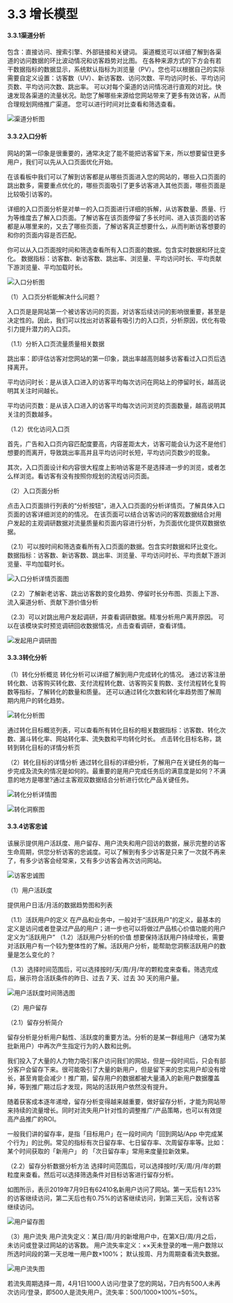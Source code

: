 # 3.3 增长模型

####  3.3.1渠道分析 

包含：直接访问、搜索引擎、外部链接和关键词。 渠道概览可以详细了解到各渠道的访问数据的环比波动情况和访客趋势对比图。 在各种来源方式的下方会有若干数据指标的数据显示，系统默认指标为浏览量（PV）。您也可以根据自己的实际需要自定义设置：访客数（UV）、新访客数、访问次数、平均访问时长、平均访问页数、平均访问次数、跳出率。 可以对每个渠道的访问情况进行直观的对比。快速发现各渠道的流量状况。助您了解哪些来源给您网站带来了更多有效访客，从而合理规划网络推广渠道。 您可以进行时间对比查看和筛选查看。

![&#x6E20;&#x9053;&#x5206;&#x6790;&#x56FE;](../.gitbook/assets/image%20%2834%29.png)

#### 3.3.2入口分析

 网站的第一印象是很重要的，通常决定了能不能把访客留下来，所以想要留住更多用户，我们可以先从入口页面优化开始。 

在该看板中我们可以了解到访客都是从哪些页面进入您的网站的，哪些入口页面的跳出数多，需要重点优化的，哪些页面吸引了更多访客进入其他页面，哪些页面是比较吸引访客的。 

详细的入口页面分析是对单一的入口页面进行详细的拆解，从访客数量、质量、行为等维度去了解入口页面。了解访客在该页面停留了多长时间、进入该页面的访客都是从哪里来的，又去了哪些页面，了解访客真正想要什么，从而判断访客想要的和你的页面内容是否匹配。

你可以从入口页面按时间和筛选查看所有入口页面的数据。包含实时数据和环比变化。 数据指标：访客数、新访客数、跳出率、浏览量、平均访问时长、平均贡献下游浏览量、平均加载时长。

![&#x5165;&#x53E3;&#x5206;&#x6790;&#x56FE;](../.gitbook/assets/image%20%2846%29.png)

（1）入口页分析能解决什么问题？

 入口页是是网站第一个被访客访问的页面，对访客后续访问的影响很重要，甚至是决定性的。因此，我们可以找出对访客最有吸引力的入口页，分析原因，优化有吸引力提升潜力的入口页。 

（1.1）分析入口页流量质量相关数据 

跳出率：即评估访客对您网站的第一印象，跳出率越高则越多访客看过入口页后选择离开。 

平均访问时长：是从该入口进入的访客平均每次访问在网站上的停留时长，越高说明其关注时间越长。 

平均访问页数：是从该入口进入的访客平均每次访问浏览的页面数量，越高说明其关注的页数越多。 

（1.2）优化访问入口页 

首先，广告和入口页内容匹配度要高，内容差距太大，访客可能会认为这不是他们想要的而离开，导致跳出率高并且平均访问时长短，平均访问页数少的现象。

 其次，入口页面设计和内容很大程度上影响访客是不是选择进一步的浏览，或者怎么样浏览。看访客有没有按照你规划的流程访问页面。

（2）入口页面分析 

点击入口页面排行列表的“分析按钮”，进入入口页面的分析详情页。了解具体入口页面的访客详细浏览的的情况。 在该页面可以结合访客访问的客观数据结合对用户发起的主观调研数据对流量质量和页面内容进行分析，为页面优化提供双数据依据。 

（2.1）可以按时间和筛选查看所有入口页面的数据。包含实时数据和环比变化。 数据指标：访客数、新访客数、跳出率、浏览量、平均访问时长、平均贡献下游浏览量、平均加载时长。

![&#x5165;&#x53E3;&#x5206;&#x6790;&#x8BE6;&#x60C5;&#x9875;&#x9762;&#x56FE;](../.gitbook/assets/image%20%2832%29.png)

（2.2）了解新老访客、跳出访客数的变化趋势、停留时长分布图、页面上下游、流入渠道分析、贡献下游价值分析 

（2.3）可以对跳出用户发起调研，并查看调研数据。精准分析用户离开原因。 可以在该模块实时预览调研回收数据情况，点击查看调研，查看详情。

![&#x53D1;&#x8D77;&#x7528;&#x6237;&#x8C03;&#x7814;&#x56FE;](../.gitbook/assets/image%20%2811%29.png)

#### 3.3.3转化分析

（1）转化分析概览 转化分析可以详细了解到用户完成转化的情况。 通过访客注册转化数、访客购买转化数、支付流程转化数、访客购买复购数、支付流程转化复购数等指标，了解转化的数量和质量。 还可以通过转化次数和转化率趋势图了解周期内用户的转化趋势。

![&#x8F6C;&#x5316;&#x5206;&#x6790;&#x56FE;](../.gitbook/assets/image%20%2851%29.png)

通过转化目标概览列表，可以查看所有转化目标的相关数据指标：访客数、转化次数、漏斗转化率、网站转化率、流失数和平均转化时长。 点击转化目标名称，跳转到转化目标的详情分析页

（2）转化目标的详情分析 通过转化目标的详细分析，了解用户在关键任务的每一步完成及流失的情况是如何的。最重要的是用户完成任务后的满意度是如何？不满意的地方是哪里?通过主客观双数据结合分析进行优化产品关键任务。

![&#x8F6C;&#x5316;&#x5206;&#x6790;&#x8BE6;&#x60C5;&#x56FE;](../.gitbook/assets/image%20%2817%29.png)

![&#x8F6C;&#x5316;&#x6D1E;&#x5BDF;&#x56FE;](../.gitbook/assets/image%20%2810%29.png)

#### 3.3.4访客忠诚

 该展示提供用户活跃度、用户留存、用户流失和用户回访的数据，展示完整的访客生命周期，供您分析访客的忠诚度。可以了解到有多少访客是只来了一次就不再来了，有多少访客会经常来，又有多少访客会再次访问网站。

![&#x8BBF;&#x5BA2;&#x5FE0;&#x8BDA;&#x56FE;](../.gitbook/assets/image%20%2841%29.png)

（1）用户活跃度 

提供用户日活/月活的数据趋势图和列表

（1.1）活跃用户的定义 在产品和业务中，一般对于“活跃用户”的定义，最基本的定义是访问或者登录过产品的用户；进一步也可以将做过产品核心价值功能的用户定义为“活跃用户” （1.2）活跃用户分析的价值 想要保持活跃用户持续增长，需要对活跃用户有一个较为整体性的了解。活跃用户分析，能帮助您洞察活跃用户的数量是怎么变化的？ 

（1.3）选择时间范围后，可以选择按时/天/周/月/年的颗粒度来查看。筛选完成后，展示符合活跃条件的昨日、过去 7 天、过去 30 天的用户量。

![&#x7528;&#x6237;&#x6D3B;&#x8DC3;&#x5EA6;&#x65F6;&#x95F4;&#x7B5B;&#x9009;&#x56FE;](../.gitbook/assets/image%20%2833%29.png)

（2）用户留存

 （2.1）留存分析简介 

留存分析是分析用户黏性、活跃度的重要方法。分析的是某一群组用户（通常为某批新用户）中再次产生指定行为的人数和比例。 

我们投入了大量的人力物力吸引客户访问我们的网站，但是一段时间后，只会有部分客户会留存下来。很可能吸引了大量的新用户，但是留下来的忠实用户却没有增长，甚至肯能会减少！推广期，留存用户的数据都被大量涌入的新用户数据覆盖掉，等到推广期过后才发现，网站的活跃用户依然没有提升。

 随着获客成本逐年递增，留存分析变得越来越重要，做好留存分析，才能为网站带来持续的流量增长。同时对流失用户针对性的调整推广/产品策略，也可以有效提高产品推广的ROI。 

一般我们讲的留存率，是指「目标用户」在一段时间内「回到网站/App 中完成某个行为」的比例。常见的指标有次日留存率、七日留存率、次周留存率等。比如：某个时间获取的「新用户」 的 「次日留存率」常用来度量拉新效果。

（2.2）留存分析数据分析方法 选择时间范围后，可以选择按时/天/周/月/年的颗粒度来查看。然后可以选择筛选条件对目标访客进行留存分析。

如图所示，表示2019年7月9日有62410名新用户访问了网站。第一天后有1.23%的访客继续访问，第二天后也有0.75%的访客继续访问，到第三天后，没有访客继续访问。

![&#x7528;&#x6237;&#x7559;&#x5B58;&#x56FE;](../.gitbook/assets/image%20%2824%29.png)

（3）用户流失 用户流失定义：某日/周/月的新增用户中，在第X日/周/月之后，未访问或登录过网站的访客数。 用户流失率定义：××天未登录的唯一用户数除以所选时间段的第一天总唯一用户数×100%； 默认按周、月为周期查看流失数据。

![&#x7528;&#x6237;&#x6D41;&#x5931;&#x56FE;](../.gitbook/assets/image%20%2860%29.png)

若流失周期选择一周，4月1日1000人访问/登录了您的网站，7日内有500人未再次访问/登录，即500人是流失用户。流失率：500/1000×100%=50%。




